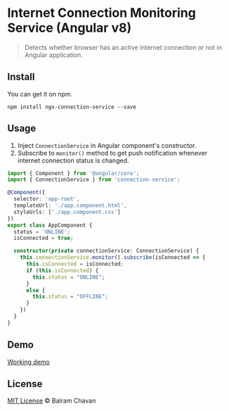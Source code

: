 # Internet Connection Monitoring Service (Angular v8)

> Detects whether browser has an active internet connection or not in Angular application.

## Install

You can get it on npm.

```
npm install ngx-connection-service --save
```

## Usage

1. Inject `ConnectionService` in Angular component's constructor.
2. Subscribe to `monitor()` method to get push notification whenever internet connection status is changed.

```ts
import { Component } from '@angular/core';
import { ConnectionService } from 'connection-service';

@Component({
  selector: 'app-root',
  templateUrl: './app.component.html',
  styleUrls: ['./app.component.css']
})
export class AppComponent {
  status = 'ONLINE';
  isConnected = true;

  constructor(private connectionService: ConnectionService) {
    this.connectionService.monitor().subscribe(isConnected => {
      this.isConnected = isConnected;
      if (this.isConnected) {
        this.status = "ONLINE";
      }
      else {
        this.status = "OFFLINE";
      }
    })
  }
}

```

## Demo

[Working demo](https://ngx-connection-service-demo.surge.sh/)

## License

[MIT License](https://github.com/BruneXX/ngx-connection-service/blob/master/LICENSE) © Balram Chavan
